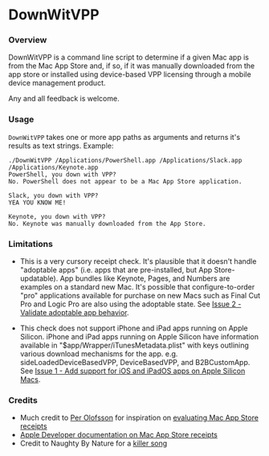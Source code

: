 # DownWitVPP

### Overview

DownWitVPP is a command line script to determine if a given Mac app is from the Mac App Store and, if so, if it was manually downloaded from the app store or installed using device-based VPP licensing through a mobile device management product. 

Any and all feedback is welcome.

### Usage

`DownWitVPP` takes one or more app paths as arguments and returns it's results as text strings. Example:

```
./DownWitVPP /Applications/PowerShell.app /Applications/Slack.app /Applications/Keynote.app
PowerShell, you down with VPP?
No. PowerShell does not appear to be a Mac App Store application.

Slack, you down with VPP?
YEA YOU KNOW ME!

Keynote, you down with VPP?
No. Keynote was manually downloaded from the App Store.
```

### Limitations

- This is a very cursory receipt check. It's plausible that it doesn't handle "adoptable apps" (i.e. apps that are pre-installed, but App Store-updatable). App bundles like Keynote, Pages, and Numbers are examples on a standard new Mac. It's possible that configure-to-order "pro" applications available for purchase on new Macs such as Final Cut Pro and Logic Pro are also using the adoptable state. See [Issue 2 - Validate adoptable app behavior](https://github.com/bg-david/down-wit-vpp/issues/2).

- This check does not support iPhone and iPad apps running on Apple Silicon. iPhone and iPad apps running on Apple Silicon have information available in "$app/Wrapper/iTunesMetadata.plist" with keys outlining various download mechanisms for the app. e.g. sideLoadedDeviceBasedVPP, DeviceBasedVPP, and B2BCustomApp. See [Issue 1 - Add support for iOS and iPadOS apps on Apple Silicon Macs](https://github.com/bg-david/down-wit-vpp/issues/1).


### Credits

- Much credit to [Per Olofsson](https://github.com/MagerValp/) for inspiration on [evaluating Mac App Store receipts](http://magervalp.github.io/2013/03/19/poking-around-in-masreceipts.html)
- [Apple Developer documentation on Mac App Store receipts](https://developer.apple.com/library/archive/releasenotes/General/ValidateAppStoreReceipt/Chapters/ReceiptFields.html#//apple_ref/doc/uid/TP40010573-CH106-SW1)
- Credit to Naughty By Nature for a [killer song](https://www.youtube.com/watch?v=idx3GSL2KWs)
